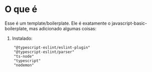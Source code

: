 # O que é

Esse é um template/boilerplate.
Ele é exatamente o javascript-basic-boilerplate, mas adicionado algumas coisas:

1. Instalado:

```
    "@typescript-eslint/eslint-plugin"
    "@typescript-eslint/parser"
    "ts-node"
    "typescript"
    "nodemon"
```
